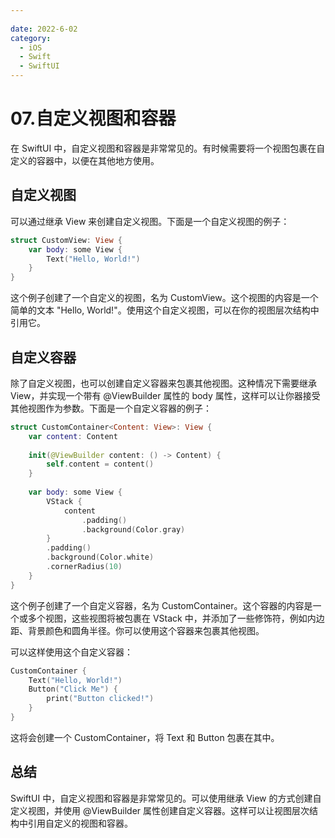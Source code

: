 ```yaml
---
 
date: 2022-6-02
category:
  - iOS
  - Swift
  - SwiftUI
---
```


# 07.自定义视图和容器
在 SwiftUI 中，自定义视图和容器是非常常见的。有时候需要将一个视图包裹在自定义的容器中，以便在其他地方使用。

## 自定义视图
可以通过继承 View 来创建自定义视图。下面是一个自定义视图的例子：
``` swift
struct CustomView: View {
    var body: some View {
        Text("Hello, World!")
    }
}
``` 
这个例子创建了一个自定义的视图，名为 CustomView。这个视图的内容是一个简单的文本 "Hello, World!"。使用这个自定义视图，可以在你的视图层次结构中引用它。

## 自定义容器
除了自定义视图，也可以创建自定义容器来包裹其他视图。这种情况下需要继承 View，并实现一个带有 @ViewBuilder 属性的 body 属性，这样可以让你器接受其他视图作为参数。下面是一个自定义容器的例子：
``` swift
struct CustomContainer<Content: View>: View {
    var content: Content
    
    init(@ViewBuilder content: () -> Content) {
        self.content = content()
    }
    
    var body: some View {
        VStack {
            content
                .padding()
                .background(Color.gray)
        }
        .padding()
        .background(Color.white)
        .cornerRadius(10)
    }
}
``` 
这个例子创建了一个自定义容器，名为 CustomContainer。这个容器的内容是一个或多个视图，这些视图将被包裹在 VStack 中，并添加了一些修饰符，例如内边距、背景颜色和圆角半径。你可以使用这个容器来包裹其他视图。<br>

可以这样使用这个自定义容器：
``` swift
CustomContainer {
    Text("Hello, World!")
    Button("Click Me") {
        print("Button clicked!")
    }
}
``` 
这将会创建一个 CustomContainer，将 Text 和 Button 包裹在其中。

## 总结
SwiftUI 中，自定义视图和容器是非常常见的。可以使用继承 View 的方式创建自定义视图，并使用 @ViewBuilder 属性创建自定义容器。这样可以让视图层次结构中引用自定义的视图和容器。



